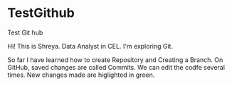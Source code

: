 # TestGithub
Test Git hub 

Hi! This is Shreya. Data Analyst in CEL. 
I'm exploring Git.

So far I have learned how to create Repository and Creating a Branch.
On GitHub, saved changes are called Commits.
We can edit the codfe several times.
New changes made are higlighted in green.
